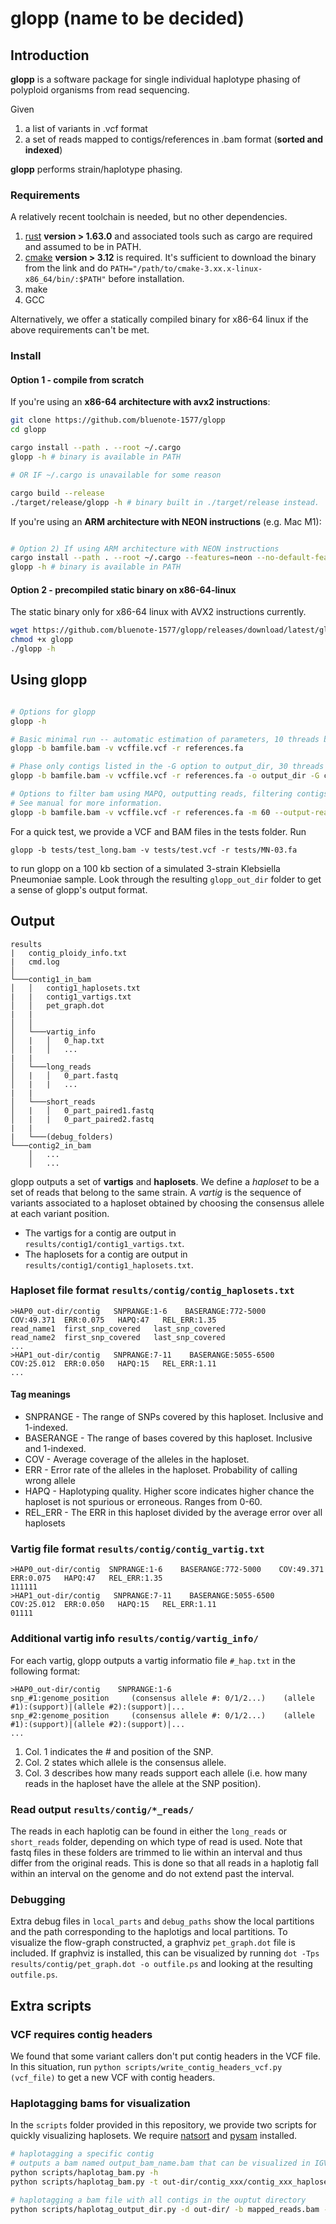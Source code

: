# glopp (name to be decided) 

## Introduction

**glopp** is a software package for single individual haplotype phasing of polyploid organisms from read sequencing. 

Given 

1. a list of variants in .vcf format
2. a set of reads mapped to contigs/references in .bam format (**sorted and indexed**)

**glopp** performs strain/haplotype phasing.

### Requirements 

A relatively recent toolchain is needed, but no other dependencies. 

1. [rust](https://www.rust-lang.org/tools/install) **version > 1.63.0** and associated tools such as cargo are required and assumed to be in PATH.
2. [cmake](https://cmake.org/download/) **version > 3.12** is required. It's sufficient to download the binary from the link and do `PATH="/path/to/cmake-3.xx.x-linux-x86_64/bin/:$PATH"` before installation. 
3. make 
4. GCC 

Alternatively, we offer a statically compiled binary for x86-64 linux if the above requirements can't be met. 

### Install

#### Option 1 - compile from scratch

If you're using an **x86-64 architecture with avx2 instructions**: 

```sh
git clone https://github.com/bluenote-1577/glopp
cd glopp

cargo install --path . --root ~/.cargo 
glopp -h # binary is available in PATH

# OR IF ~/.cargo is unavailable for some reason

cargo build --release
./target/release/glopp -h # binary built in ./target/release instead.
```

If you're using an **ARM architecture with NEON instructions** (e.g. Mac M1): 

```sh

# Option 2) If using ARM architecture with NEON instructions
cargo install --path . --root ~/.cargo --features=neon --no-default-features
glopp -h # binary is available in PATH

```

#### Option 2 - precompiled static binary on **x86-64-linux**

The static binary only for x86-64 linux with AVX2 instructions currently. 

```sh
wget https://github.com/bluenote-1577/glopp/releases/download/latest/glopp
chmod +x glopp
./glopp -h
```

## Using glopp

``` sh

# Options for glopp
glopp -h

# Basic minimal run -- automatic estimation of parameters, 10 threads by default
glopp -b bamfile.bam -v vcffile.vcf -r references.fa

# Phase only contigs listed in the -G option to output_dir, 30 threads
glopp -b bamfile.bam -v vcffile.vcf -r references.fa -o output_dir -G contig_1 contig_2 contig_3 -t 30

# Options to filter bam using MAPQ, outputting reads, filtering contigs, supplementary alignments
# See manual for more information.
glopp -b bamfile.bam -v vcffile.vcf -r references.fa -m 60 --output-reads --snp-count-filter 1000 -X

```
For a quick test, we provide a VCF and BAM files in the tests folder. Run
```
glopp -b tests/test_long.bam -v tests/test.vcf -r tests/MN-03.fa 
```
to run glopp on a 100 kb section of a simulated 3-strain Klebsiella Pneumoniae sample. Look through the resulting `glopp_out_dir` folder to get a sense of glopp's output format. 

## Output

```
results
|   contig_ploidy_info.txt
|   cmd.log
│      
└───contig1_in_bam
│   │   contig1_haplosets.txt
|   |   contig1_vartigs.txt
│   │   pet_graph.dot
|   |   
│   │
│   └───vartig_info
│   |   │   0_hap.txt
│   |   │   ...
|   |
│   └───long_reads
│   |   │   0_part.fastq
│   |   |   ...
|   |
│   └───short_reads
│   |   │   0_part_paired1.fastq
│   |   |   0_part_paired2.fastq
|   |
|   └───(debug_folders)
└───contig2_in_bam
    │   ...
    │   ...
```
glopp outputs a set of **vartigs** and **haplosets**. We define a *haploset* to be a set of reads that belong to the same strain. A *vartig* is the sequence of variants associated to a haploset obtained by choosing the consensus allele at each variant position. 

* The vartigs for a contig are output in `results/contig1/contig1_vartigs.txt`. 
* The haplosets for a contig are output in `results/contig1/contig1_haplosets.txt`.

### Haploset file format ``results/contig/contig_haplosets.txt`` 

```
>HAP0_out-dir/contig   SNPRANGE:1-6    BASERANGE:772-5000    COV:49.371  ERR:0.075   HAPQ:47   REL_ERR:1.35
read_name1  first_snp_covered   last_snp_covered
read_name2  first_snp_covered   last_snp_covered
...
>HAP1_out-dir/contig   SNPRANGE:7-11    BASERANGE:5055-6500    COV:25.012  ERR:0.050   HAPQ:15   REL_ERR:1.11
...
```

#### Tag meanings

* SNPRANGE - The range of SNPs covered by this haploset. Inclusive and 1-indexed.
* BASERANGE - The range of bases covered by this haploset. Inclusive and 1-indexed.
* COV - Average coverage of the alleles in the haploset.
* ERR - Error rate of the alleles in the haploset. Probability of calling wrong allele
* HAPQ - Haplotyping quality. Higher score indicates higher chance the haploset is not spurious or erroneous. Ranges from 0-60.
* REL_ERR - The ERR in this haploset divided by the average error over all haplosets

### Vartig file format ``results/contig/contig_vartig.txt`` 

```
>HAP0_out-dir/contig  SNPRANGE:1-6    BASERANGE:772-5000    COV:49.371  ERR:0.075   HAPQ:47   REL_ERR:1.35
111111
>HAP1_out-dir/contig   SNPRANGE:7-11    BASERANGE:5055-6500    COV:25.012  ERR:0.050   HAPQ:15   REL_ERR:1.11
01111
```

### Additional vartig info ``results/contig/vartig_info/``
For each vartig, glopp outputs a vartig informatio file `#_hap.txt` in the following format:

```
>HAP0_out-dir/contig    SNPRANGE:1-6 
snp_#1:genome_position     (consensus allele #: 0/1/2...)    (allele #1):(support)|(allele #2):(support)|...
snp_#2:genome_position     (consensus allele #: 0/1/2...)    (allele #1):(support)|(allele #2):(support)|...
...

```

1. Col. 1 indicates the # and position of the SNP. 
2. Col. 2 states which allele is the consensus allele.
3. Col. 3 describes how many reads support each allele (i.e. how many reads in the haploset have the allele at the SNP position). 

### Read output ``results/contig/*_reads/``

The reads in each haplotig can be found in either the `long_reads` or `short_reads` folder, depending on which type of read is used. Note that fastq files in these folders are trimmed to lie within an interval and thus differ from the original reads. This is done so that all reads in a haplotig fall within an interval on the genome and do not extend past the interval. 

### Debugging

Extra debug files in `local_parts` and `debug_paths` show the local partitions and the path corresponding to the haplotigs and local partitions. To visualize the flow-graph constructed, a graphviz `pet_graph.dot` file is included. If graphviz is installed, this can be visualized by running `dot -Tps results/contig/pet_graph.dot -o outfile.ps` and looking at the resulting `outfile.ps`. 


## Extra scripts

### VCF requires contig headers
We found that some variant callers don't put contig headers in the VCF file. In this situation, run `python scripts/write_contig_headers_vcf.py (vcf_file)` to get a new VCF with contig headers.

### Haplotagging bams for visualization

In the `scripts` folder provided in this repository, we provide two scripts for quickly visualizing haplosets. We require [natsort](https://pypi.org/project/natsort/) and [pysam](https://github.com/pysam-developers/pysam) installed. 

```sh
# haplotagging a specific contig 
# outputs a bam named output_bam_name.bam that can be visualized in IGV
python scripts/haplotag_bam.py -h
python scripts/haplotag_bam.py -t out-dir/contig_xxx/contig_xxx_haplosets.txt -o output_bam_name -b mapped_reads.bam -n contig_xxx
```

```sh
# haplotagging a bam file with all contigs in the ouptut directory
python scripts/haplotag_output_dir.py -d out-dir/ -b mapped_reads.bam -o output_bam_name
```

